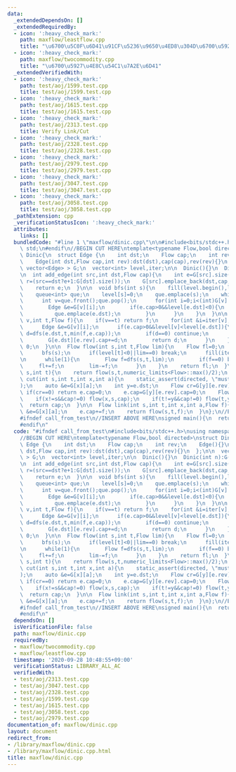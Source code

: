 ```yaml
---
data:
  _extendedDependsOn: []
  _extendedRequiredBy:
  - icon: ':heavy_check_mark:'
    path: maxflow/leastflow.cpp
    title: "\u6700\u5C0F\u6D41\u91CF\u5236\u9650\u4ED8\u304D\u6700\u5927\u6D41"
  - icon: ':heavy_check_mark:'
    path: maxflow/twocommodity.cpp
    title: "\u6700\u5927\u4E8C\u54C1\u7A2E\u6D41"
  _extendedVerifiedWith:
  - icon: ':heavy_check_mark:'
    path: test/aoj/1599.test.cpp
    title: test/aoj/1599.test.cpp
  - icon: ':heavy_check_mark:'
    path: test/aoj/1615.test.cpp
    title: test/aoj/1615.test.cpp
  - icon: ':heavy_check_mark:'
    path: test/aoj/2313.test.cpp
    title: Verify Link/Cut
  - icon: ':heavy_check_mark:'
    path: test/aoj/2328.test.cpp
    title: test/aoj/2328.test.cpp
  - icon: ':heavy_check_mark:'
    path: test/aoj/2979.test.cpp
    title: test/aoj/2979.test.cpp
  - icon: ':heavy_check_mark:'
    path: test/aoj/3047.test.cpp
    title: test/aoj/3047.test.cpp
  - icon: ':heavy_check_mark:'
    path: test/aoj/3058.test.cpp
    title: test/aoj/3058.test.cpp
  _pathExtension: cpp
  _verificationStatusIcon: ':heavy_check_mark:'
  attributes:
    links: []
  bundledCode: "#line 1 \"maxflow/dinic.cpp\"\n\n#include<bits/stdc++.h>\nusing namespace\
    \ std;\n#endif\n//BEGIN CUT HERE\ntemplate<typename Flow,bool directed>\nstruct\
    \ Dinic{\n  struct Edge {\n    int dst;\n    Flow cap;\n    int rev;\n    Edge(){}\n\
    \    Edge(int dst,Flow cap,int rev):dst(dst),cap(cap),rev(rev){}\n  };\n\n  vector<\
    \ vector<Edge> > G;\n  vector<int> level,iter;\n\n  Dinic(){}\n  Dinic(int n):G(n),level(n),iter(n){}\n\
    \n  int add_edge(int src,int dst,Flow cap){\n    int e=G[src].size();\n    int\
    \ r=(src==dst?e+1:G[dst].size());\n    G[src].emplace_back(dst,cap,r);\n    G[dst].emplace_back(src,directed?0:cap,e);\n\
    \    return e;\n  }\n\n  void bfs(int s){\n    fill(level.begin(),level.end(),-1);\n\
    \    queue<int> que;\n    level[s]=0;\n    que.emplace(s);\n    while(!que.empty()){\n\
    \      int v=que.front();que.pop();\n      for(int i=0;i<(int)G[v].size();i++){\n\
    \        Edge &e=G[v][i];\n        if(e.cap>0&&level[e.dst]<0){\n          level[e.dst]=level[v]+1;\n\
    \          que.emplace(e.dst);\n        }\n      }\n    }\n  }\n\n  Flow dfs(int\
    \ v,int t,Flow f){\n    if(v==t) return f;\n    for(int &i=iter[v];i<(int)G[v].size();i++){\n\
    \      Edge &e=G[v][i];\n      if(e.cap>0&&level[v]<level[e.dst]){\n        Flow\
    \ d=dfs(e.dst,t,min(f,e.cap));\n        if(d==0) continue;\n        e.cap-=d;\n\
    \        G[e.dst][e.rev].cap+=d;\n        return d;\n      }\n    }\n    return\
    \ 0;\n  }\n\n  Flow flow(int s,int t,Flow lim){\n    Flow fl=0;\n    while(1){\n\
    \      bfs(s);\n      if(level[t]<0||lim==0) break;\n      fill(iter.begin(),iter.end(),0);\n\
    \n      while(1){\n        Flow f=dfs(s,t,lim);\n        if(f==0) break;\n   \
    \     fl+=f;\n        lim-=f;\n      }\n    }\n    return fl;\n  }\n\n  Flow flow(int\
    \ s,int t){\n    return flow(s,t,numeric_limits<Flow>::max()/2);\n  }\n\n  Flow\
    \ cut(int s,int t,int x,int a){\n    static_assert(directed, \"must be directed\"\
    );\n    auto &e=G[x][a];\n    int y=e.dst;\n    Flow cr=G[y][e.rev].cap;\n   \
    \ if(cr==0) return e.cap=0;\n    e.cap=G[y][e.rev].cap=0;\n    Flow cap=cr-flow(x,y,cr);\n\
    \    if(x!=s&&cap!=0) flow(x,s,cap);\n    if(t!=y&&cap!=0) flow(t,y,cap);\n  \
    \  return cap;\n  }\n\n  Flow link(int s,int t,int x,int a,Flow f){\n    auto\
    \ &e=G[x][a];\n    e.cap+=f;\n    return flow(s,t,f);\n  }\n};\n//END CUT HERE\n\
    #ifndef call_from_test\n//INSERT ABOVE HERE\nsigned main(){\n  return 0;\n}\n\
    #endif\n"
  code: "#ifndef call_from_test\n#include<bits/stdc++.h>\nusing namespace std;\n#endif\n\
    //BEGIN CUT HERE\ntemplate<typename Flow,bool directed>\nstruct Dinic{\n  struct\
    \ Edge {\n    int dst;\n    Flow cap;\n    int rev;\n    Edge(){}\n    Edge(int\
    \ dst,Flow cap,int rev):dst(dst),cap(cap),rev(rev){}\n  };\n\n  vector< vector<Edge>\
    \ > G;\n  vector<int> level,iter;\n\n  Dinic(){}\n  Dinic(int n):G(n),level(n),iter(n){}\n\
    \n  int add_edge(int src,int dst,Flow cap){\n    int e=G[src].size();\n    int\
    \ r=(src==dst?e+1:G[dst].size());\n    G[src].emplace_back(dst,cap,r);\n    G[dst].emplace_back(src,directed?0:cap,e);\n\
    \    return e;\n  }\n\n  void bfs(int s){\n    fill(level.begin(),level.end(),-1);\n\
    \    queue<int> que;\n    level[s]=0;\n    que.emplace(s);\n    while(!que.empty()){\n\
    \      int v=que.front();que.pop();\n      for(int i=0;i<(int)G[v].size();i++){\n\
    \        Edge &e=G[v][i];\n        if(e.cap>0&&level[e.dst]<0){\n          level[e.dst]=level[v]+1;\n\
    \          que.emplace(e.dst);\n        }\n      }\n    }\n  }\n\n  Flow dfs(int\
    \ v,int t,Flow f){\n    if(v==t) return f;\n    for(int &i=iter[v];i<(int)G[v].size();i++){\n\
    \      Edge &e=G[v][i];\n      if(e.cap>0&&level[v]<level[e.dst]){\n        Flow\
    \ d=dfs(e.dst,t,min(f,e.cap));\n        if(d==0) continue;\n        e.cap-=d;\n\
    \        G[e.dst][e.rev].cap+=d;\n        return d;\n      }\n    }\n    return\
    \ 0;\n  }\n\n  Flow flow(int s,int t,Flow lim){\n    Flow fl=0;\n    while(1){\n\
    \      bfs(s);\n      if(level[t]<0||lim==0) break;\n      fill(iter.begin(),iter.end(),0);\n\
    \n      while(1){\n        Flow f=dfs(s,t,lim);\n        if(f==0) break;\n   \
    \     fl+=f;\n        lim-=f;\n      }\n    }\n    return fl;\n  }\n\n  Flow flow(int\
    \ s,int t){\n    return flow(s,t,numeric_limits<Flow>::max()/2);\n  }\n\n  Flow\
    \ cut(int s,int t,int x,int a){\n    static_assert(directed, \"must be directed\"\
    );\n    auto &e=G[x][a];\n    int y=e.dst;\n    Flow cr=G[y][e.rev].cap;\n   \
    \ if(cr==0) return e.cap=0;\n    e.cap=G[y][e.rev].cap=0;\n    Flow cap=cr-flow(x,y,cr);\n\
    \    if(x!=s&&cap!=0) flow(x,s,cap);\n    if(t!=y&&cap!=0) flow(t,y,cap);\n  \
    \  return cap;\n  }\n\n  Flow link(int s,int t,int x,int a,Flow f){\n    auto\
    \ &e=G[x][a];\n    e.cap+=f;\n    return flow(s,t,f);\n  }\n};\n//END CUT HERE\n\
    #ifndef call_from_test\n//INSERT ABOVE HERE\nsigned main(){\n  return 0;\n}\n\
    #endif\n"
  dependsOn: []
  isVerificationFile: false
  path: maxflow/dinic.cpp
  requiredBy:
  - maxflow/twocommodity.cpp
  - maxflow/leastflow.cpp
  timestamp: '2020-09-28 10:48:55+09:00'
  verificationStatus: LIBRARY_ALL_AC
  verifiedWith:
  - test/aoj/2313.test.cpp
  - test/aoj/3047.test.cpp
  - test/aoj/2328.test.cpp
  - test/aoj/1599.test.cpp
  - test/aoj/1615.test.cpp
  - test/aoj/3058.test.cpp
  - test/aoj/2979.test.cpp
documentation_of: maxflow/dinic.cpp
layout: document
redirect_from:
- /library/maxflow/dinic.cpp
- /library/maxflow/dinic.cpp.html
title: maxflow/dinic.cpp
---
```

